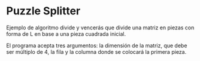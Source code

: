 # Puzzle Splitter

Ejemplo de algoritmo divide y vencerás que divide una matriz en piezas con forma de L en base a una pieza cuadrada inicial.

El programa acepta tres argumentos: la dimensión de la matriz, que debe ser múltiplo de 4, la fila y la columna donde se colocará la primera pieza.
